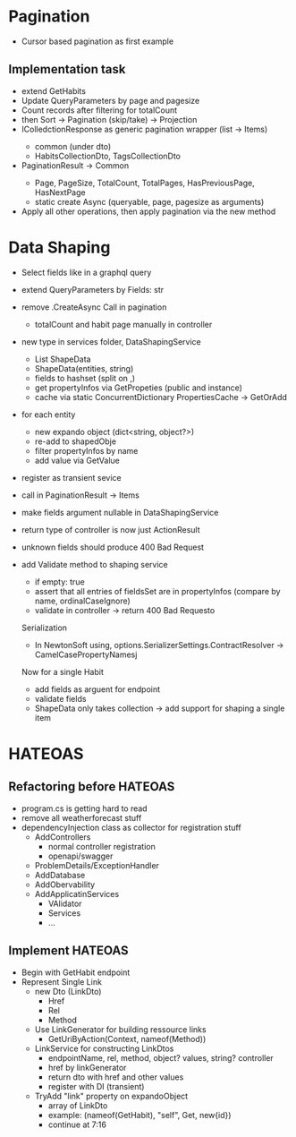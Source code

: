 # Pagination

- Cursor based pagination as first example
  
## Implementation task
- extend GetHabits
- Update QueryParameters by page and pagesize
- Count records after filtering for totalCount
- then Sort -> Pagination (skip/take) -> Projection
- IColledctionResponse<T> as generic pagination wrapper (list -> Items)
  - common (under dto)
  - HabitsCollectionDto, TagsCollectionDto
- PaginationResult<T> -> Common
  - Page, PageSize, TotalCount, TotalPages, HasPreviousPage, HasNextPage
  - static create Async (queryable, page, pagesize as arguments)
- Apply all other operations, then apply pagination via the new method

# Data Shaping
- Select fields like in a graphql query
- extend QueryParameters by Fields: str
- remove .CreateAsync Call in pagination
  - totalCount and habit page manually in controller
- new type in services folder, DataShapingService
  - List<ExpandoObject> ShapeData
  - ShapeData(entities, string)
  - fields to hashset (split on ,)
  - get propertyInfos via GetPropeties (public and instance)
  - cache via static ConcurrentDictionary PropertiesCache -> GetOrAdd
- for each entity
  - new expando object (dict<string, object?>)
  - re-add to shapedObje
  - filter propertyInfos by name
  - add value via GetValue
- register as transient sevice
- call in PaginationResult -> Items
- make fields argument nullable in DataShapingService
- return type of controller is now just ActionResult

- unknown fields should produce 400 Bad Request
- add Validate method to shaping service
  - if empty: true
  - assert that all entries of fieldsSet are in propertyInfos (compare by name, ordinalCaseIgnore)
  - validate in controller -> return 400 Bad Requesto

  Serialization
  - In NewtonSoft using, options.SerializerSettings.ContractResolver -> CamelCasePropertyNamesj

  Now for a single Habit
  - add fields as arguent for endpoint
  - validate fields
  - ShapeData only takes collection -> add support for shaping a single item

# HATEOAS
## Refactoring before HATEOAS
  - program.cs is getting hard to read
  - remove all weatherforecast stuff
  - dependencyInjection class as collector for registration stuff
    - AddControllers
      - normal controller registration
      - openapi/swagger
    - ProblemDetails/ExceptionHandler
    - AddDatabase
    - AddObervability
    - AddApplicatinServices
      - VAlidator
      - Services
      - ...

## Implement HATEOAS
- Begin with GetHabit endpoint
- Represent Single Link
  - new Dto (LinkDto)
    - Href
    - Rel
    - Method
  - Use LinkGenerator for building ressource links
    - GetUriByAction(Context, nameof(Method))
  - LinkService for constructing LinkDtos
    - endpointName, rel, method, object? values, string? controller
    - href by linkGenerator
    - return dto with href and other values
    - register with DI (transient)
  - TryAdd "link" property on expandoObject
    - array of LinkDto
    - example: (nameof(GetHabit), "self", Get, new{id})
    - continue at 7:16